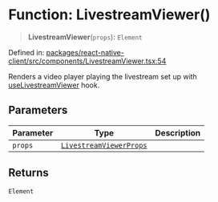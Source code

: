 # Function: LivestreamViewer()

> **LivestreamViewer**(`props`): `Element`

Defined in: [packages/react-native-client/src/components/LivestreamViewer.tsx:54](https://github.com/fishjam-cloud/mobile-client-sdk/blob/b59d08631f5fbe1fa162c766a63916c14024e0d4/packages/react-native-client/src/components/LivestreamViewer.tsx#L54)

Renders a video player playing the livestream set up with [useLivestreamViewer](useLivestreamViewer.md) hook.

## Parameters

| Parameter | Type | Description |
| ------ | ------ | ------ |
| `props` | [`LivestreamViewerProps`](../type-aliases/LivestreamViewerProps.md) |  |

## Returns

`Element`
